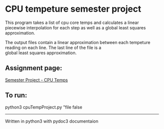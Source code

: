 # CPU tempeture semester project  

This program takes a list of cpu core temps and calculates a linear piecewise interpolation for each step as well as a global least squares approximation.  

The output files contain a linear approximation between each tempeture reading on each line. The last line of the file is a  
global least squares approximation.  

## Assignment page:   
[Semester Project - CPU Temps](https://www.cs.odu.edu/~tkennedy/cs417/f19/Assts/project-cpu-temps/index.html#input-format)  
  
## To run:  
python3 cpuTempProject.py "file false  

---  
Written in python3 with pydoc3 documentaion

